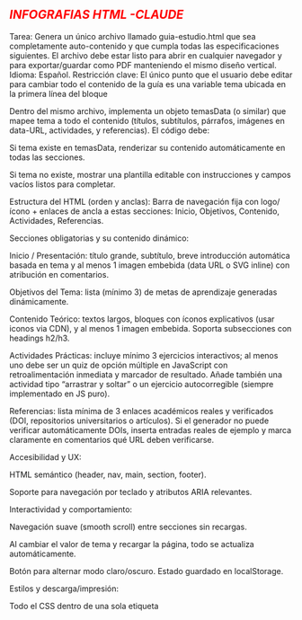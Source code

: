 *<h2 style="Color:red;"> INFOGRAFIAS HTML -CLAUDE</h2>*

Tarea: Genera un único archivo llamado guia-estudio.html que sea completamente auto-contenido y que cumpla todas las especificaciones siguientes. El archivo debe estar listo para abrir en cualquier navegador y para exportar/guardar como PDF manteniendo el mismo diseño vertical.
Idioma: Español.
Restricción clave: El único punto que el usuario debe editar para cambiar todo el contenido de la guía es una variable tema ubicada en la primera línea del bloque <script>.

Requisitos funcionales y estructurales

Primera líneas del <body>/<script>: declara exactamente esta variable editable como primer elemento del script:

<script>
const tema = "Sitio Web vs. Aplicación Web";
</script>


Dentro del mismo archivo, implementa un objeto temasData (o similar) que mapee tema a todo el contenido (títulos, subtítulos, párrafos, imágenes en data-URL, actividades, y referencias). El código debe:

Si tema existe en temasData, renderizar su contenido automáticamente en todas las secciones.

Si tema no existe, mostrar una plantilla editable con instrucciones y campos vacíos listos para completar.

Estructura del HTML (orden y anclas): Barra de navegación fija con logo/ícono + enlaces de ancla a estas secciones: Inicio, Objetivos, Contenido, Actividades, Referencias.

Secciones obligatorias y su contenido dinámico:

Inicio / Presentación: título grande, subtítulo, breve introducción automática basada en tema y al menos 1 imagen embebida (data URL o SVG inline) con atribución en comentarios.

Objetivos del Tema: lista (mínimo 3) de metas de aprendizaje generadas dinámicamente.

Contenido Teórico: textos largos, bloques con íconos explicativos (usar iconos via CDN), y al menos 1 imagen embebida. Soporta subsecciones con headings h2/h3.

Actividades Prácticas: incluye mínimo 3 ejercicios interactivos; al menos uno debe ser un quiz de opción múltiple en JavaScript con retroalimentación inmediata y marcador de resultado. Añade también una actividad tipo “arrastrar y soltar” o un ejercicio autocorregible (siempre implementado en JS puro).

Referencias: lista mínima de 3 enlaces académicos reales y verificados (DOI, repositorios universitarios o artículos). Si el generador no puede verificar automáticamente DOIs, inserta entradas reales de ejemplo y marca claramente en comentarios qué URL deben verificarse.

Accesibilidad y UX:

HTML semántico (header, nav, main, section, footer).

Soporte para navegación por teclado y atributos ARIA relevantes.

Interactividad y comportamiento:

Navegación suave (smooth scroll) entre secciones sin recargas.

Al cambiar el valor de tema y recargar la página, todo se actualiza automáticamente.

Botón para alternar modo claro/oscuro. Estado guardado en localStorage.

Estilos y descarga/impresión:

Todo el CSS dentro de una sola etiqueta <style> en el <head>. No archivos CSS externos salvo librerías por CDN autorizadas (ver sección de librerías).

Provee reglas @media print para que la exportación a PDF sea vertical, una columna, sin barra de navegación fija, sin animaciones, con tipografía y espaciado adecuados, y con saltos de página lógicos (page-break-inside: avoid en elementos card).

Asegúrate de que las imágenes embebidas se escalen correctamente en impresión y mantengan calidad razonable.

Scripts:

Todo el JavaScript debe estar dentro de una sola etiqueta <script> al final del <body>.

Código modular y comentado; funciones claras que generen DOM a partir de temasData[tema].

Seguridad y permisos:

No usar librerías de pago ni recursos con licencia restrictiva.

Imágenes libres de derechos: si usas imágenes externas como referencia, incluye la imagen embebida en data URL y deja la URL original en un comentario de atribución (por ejemplo: /* Fuente: https://unsplash.com/… */).

Calidad del código:

Comentarios claros que expliquen dónde editar tema y cómo agregar nuevos temas al temasData.

Código optimizado y legible, sin dependencias innecesarias.

Librerías permitidas (via CDN)

Bootstrap 5 (CDN) para layout y componentes.

Bootstrap Icons o Font Awesome (CDN) para iconos.

Opcional: AOS (Animate On Scroll) por CDN para animaciones (pero deshabilitado automáticamente en @media print).

Requisitos visuales y extras recomendados

Diseño moderno y profesional, paleta de colores sobria.

Uso de cards, tooltips y modales de Bootstrap para presentar contenido y respuestas del quiz.

Al menos un modal que muestre instrucciones de uso y la nota: “Para cambiar el tema edite únicamente la variable tema en la primera línea del bloque <script>”.

Exportación a PDF / impresión

Asegúrate de que al usar “Imprimir” → “Guardar como PDF” en el navegador se mantenga el diseño vertical y que la barra de navegación quede oculta.

Añade un botón visible “Exportar a PDF” que llame a window.print() y muestre instrucciones breves para obtener el mejor resultado (por ejemplo: márgenes pequeños, escala 100%).

Entrega

Devuelve un único archivo guia-estudio.html.

Incluye comentarios iniciales (arriba del archivo) que expliquen cómo editar tema y cómo añadir nuevas entradas a temasData.

Si por tamaño/limitación alguna imagen no puede ser embebida, deja un comentario claro indicando por qué y cómo reemplazarla por una data-URL.

Nota final para el generador: Prioriza que el archivo sea inmediato y plug-and-play: el usuario debería descargarlo, abrirlo en un navegador y ver una guía completa funcionando. El único cambio que debe hacer para adaptar la guía a otro tema es editar la variable tema al inicio y recargar la página.

*<h2 style="Color:red;">CLAUD </h2>*

Genera con html, css y javascript usan bootstrap una guia moderna y responsive del siguiente tema:Sitio Web vs. Aplicación Web con bibliografias y link de referencias de cada infromacion, debe tener una seccion de maro teorico informacion teorica con fuente confiables, seccion de ejemplos reales, secciones de comparaciones y caracteristicas, mucha informacion y referencias

*<h2 style="Color:red;">TRABAJOS EN CLASES-CHATGPT 5 </h2>*




*<h2 style="Color:red;">BIBLIOGRAFIAS--CHATGPT 5 </h2>*

“Busca libros y artículos científicos recientes (últimos 4 años) sobre \[*tema Sistema de inventarios*].

Prioriza fuentes académicas con DOI o URL permanentes (no enlaces rotos).

Verifica que cada enlace funcione correctamente y lleve al texto completo o al resumen del artículo/libro.

Entrega los resultados en formato de referencia APA 7 (incluyendo autor(es), año, título, editorial o revista, volumen/número si aplica, DOI o URL).

Si el DOI está disponible, debe figurar en la referencia.

Proporciona además una cita en el texto (formato autor, año) para cada fuente.

Excluye blogs, wikis, páginas sin revisión académica o enlaces caídos.

Incluye al menos \[número de referencias deseado, ej. 8] referencias de calidad.”


<iframe id="resourceobject" src="http://eva.istae.edu.ec/pluginfile.php/11105/mod_resource/content/1/guia-estudio.html?embed=1" style="width: 563px; height: 400px;">
    Haga clic en <a href="http://eva.istae.edu.ec/pluginfile.php/11105/mod_resource/content/1/guia-estudio.html" >guia-estudio.html</a> para ver el archivo.
  </iframe>


Tu historial de chat
}
